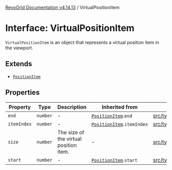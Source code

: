 [RevoGrid Documentation v4.14.13](README.md) / VirtualPositionItem

# Interface: VirtualPositionItem

`VirtualPositionItem` is an object that represents a virtual position item
in the viewport.

## Extends

- [`PositionItem`](Interface.PositionItem.md)

## Properties

| Property | Type | Description | Inherited from | Defined in |
| ------ | ------ | ------ | ------ | ------ |
| `end` | `number` | - | [`PositionItem`](Interface.PositionItem.md).`end` | [src/types/interfaces.ts:617](https://github.com/revolist/revogrid/blob/4eff1607ca8ee7d75f31750c713182488767268a/src/types/interfaces.ts#L617) |
| `itemIndex` | `number` | - | [`PositionItem`](Interface.PositionItem.md).`itemIndex` | [src/types/interfaces.ts:615](https://github.com/revolist/revogrid/blob/4eff1607ca8ee7d75f31750c713182488767268a/src/types/interfaces.ts#L615) |
| `size` | `number` | The size of the virtual position item. | - | [src/types/interfaces.ts:581](https://github.com/revolist/revogrid/blob/4eff1607ca8ee7d75f31750c713182488767268a/src/types/interfaces.ts#L581) |
| `start` | `number` | - | [`PositionItem`](Interface.PositionItem.md).`start` | [src/types/interfaces.ts:616](https://github.com/revolist/revogrid/blob/4eff1607ca8ee7d75f31750c713182488767268a/src/types/interfaces.ts#L616) |
